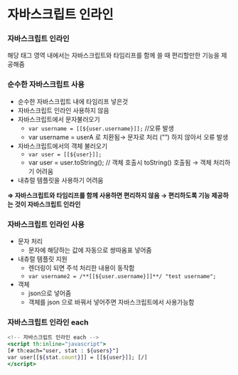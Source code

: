 # 자바스크립트 인라인

### 자바스크립트 인라인

해당 태그 영역 내에서는 자바스크립트와 타임리프를 함께 쓸 때 편리할만한 기능을 제공해줌

### 순수한 자바스크립트 사용

- 순수한 자바스크립트 내에 타임리프 넣은것
- 자바스크립트 인라인 사용하지 않음
- 자바스크립트에서 문자불러오기
    - `var username = [[${user.username}]];` //오류 발생
    - var username = userA 로 치환됨→ 문자로 처리 (””) 하지 않아서 오류 발생
- 자바스크립트에서의 객체 불러오기
    - `var user = [[${user}]];`
    - var user = user.toString(); // 객체 호출시 toString() 호출됨 → 객체 처리하기 어려움
- 내츄럴 템플릿을 사용하기 어려움

**⇒ 자바스크립트와 타임리프를 함께 사용하면 편리하지 않음 → 편리하도록 기능 제공하는 것이 자바스크립트 인라인**

### 자바스크립트 인라인 사용

- 문자 처리
    - 문자에 해당하는 값에 자동으로 쌍따옴표 넣어줌
- 내츄럴 템플릿 지원
    - 렌더링이 되면 주석 처리한 내용이 동작함
    - `var username2 = /**[[${user.username}]]**/ "test username";`
- 객체
    - json으로 넣어줌
    - 객체를 json 으로 바꿔서 넣어주면 자바스크립트에서 사용가능함

### 자바스크립트 인라인 each

```jsx
<!-- 자바스크립트 인라인 each -->
<script th:inline="javascript">
[# th:each="user, stat : ${users}"]
var user[[${stat.count}]] = [[${user}]]; [/]
</script>
```